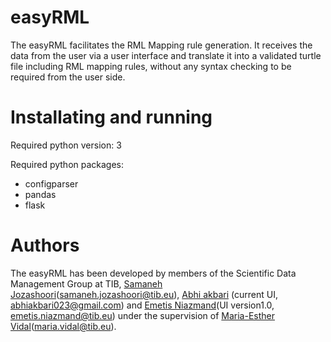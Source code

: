 # easyRML
The easyRML facilitates the RML Mapping rule generation. It receives the data from the user via a user interface and translate it into a validated turtle file including RML mapping rules, without any syntax checking to be required from the user side. 

# Installating and running
Required python version:
3

Required python packages:
- configparser
- pandas
- flask

# Authors
The easyRML has been developed by members of the Scientific Data Management Group at TIB, [Samaneh Jozashoori](https://github.com/samiscoding)(samaneh.jozashoori@tib.eu), [Abhi akbari](https://github.com/abhi055) (current UI, abhiakbari023@gmail.com) and [Emetis Niazmand](https://github.com/ENiaz)(UI version1.0, emetis.niazmand@tib.eu) under the supervision of [Maria-Esther Vidal](https://github.com/mevs)(maria.vidal@tib.eu).
